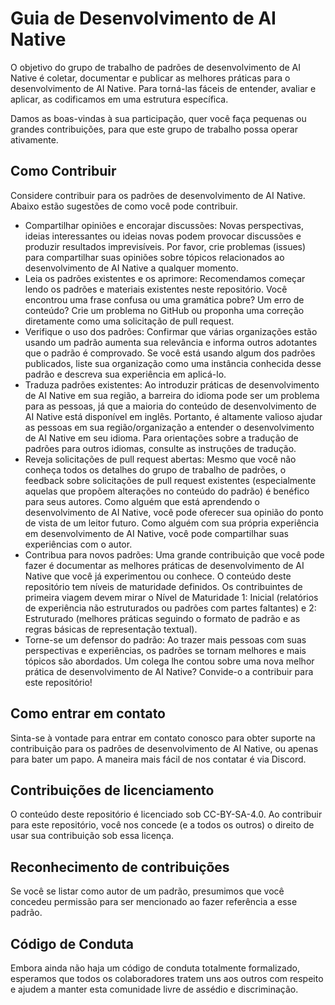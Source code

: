 # Guia de Desenvolvimento de AI Native

O objetivo do grupo de trabalho de padrões de desenvolvimento de AI Native é coletar, documentar e publicar as melhores práticas para o desenvolvimento de AI Native. Para torná-las fáceis de entender, avaliar e aplicar, as codificamos em uma estrutura específica.

Damos as boas-vindas à sua participação, quer você faça pequenas ou grandes contribuições, para que este grupo de trabalho possa operar ativamente.

## Como Contribuir

Considere contribuir para os padrões de desenvolvimento de AI Native. Abaixo estão sugestões de como você pode contribuir.

* Compartilhar opiniões e encorajar discussões:
  Novas perspectivas, ideias interessantes ou ideias novas podem provocar discussões e produzir resultados imprevisíveis. Por favor, crie problemas (issues) para compartilhar suas opiniões sobre tópicos relacionados ao desenvolvimento de AI Native a qualquer momento.
* Leia os padrões existentes e os aprimore:
  Recomendamos começar lendo os padrões e materiais existentes neste repositório. Você encontrou uma frase confusa ou uma gramática pobre? Um erro de conteúdo? Crie um problema no GitHub ou proponha uma correção diretamente como uma solicitação de pull request.
* Verifique o uso dos padrões:
  Confirmar que várias organizações estão usando um padrão aumenta sua relevância e informa outros adotantes que o padrão é comprovado. Se você está usando algum dos padrões publicados, liste sua organização como uma instância conhecida desse padrão e descreva sua experiência em aplicá-lo.
* Traduza padrões existentes:
  Ao introduzir práticas de desenvolvimento de AI Native em sua região, a barreira do idioma pode ser um problema para as pessoas, já que a maioria do conteúdo de desenvolvimento de AI Native está disponível em inglês. Portanto, é altamente valioso ajudar as pessoas em sua região/organização a entender o desenvolvimento de AI Native em seu idioma. Para orientações sobre a tradução de padrões para outros idiomas, consulte as instruções de tradução.
* Reveja solicitações de pull request abertas:
  Mesmo que você não conheça todos os detalhes do grupo de trabalho de padrões, o feedback sobre solicitações de pull request existentes (especialmente aquelas que propõem alterações no conteúdo do padrão) é benéfico para seus autores.
  Como alguém que está aprendendo o desenvolvimento de AI Native, você pode oferecer sua opinião do ponto de vista de um leitor futuro. Como alguém com sua própria experiência em desenvolvimento de AI Native, você pode compartilhar suas experiências com o autor.
* Contribua para novos padrões:
  Uma grande contribuição que você pode fazer é documentar as melhores práticas de desenvolvimento de AI Native que você já experimentou ou conhece. O conteúdo deste repositório tem níveis de maturidade definidos. Os contribuintes de primeira viagem devem mirar o Nível de Maturidade 1: Inicial (relatórios de experiência não estruturados ou padrões com partes faltantes) e 2: Estruturado (melhores práticas seguindo o formato de padrão e as regras básicas de representação textual).
* Torne-se um defensor do padrão:
  Ao trazer mais pessoas com suas perspectivas e experiências, os padrões se tornam melhores e mais tópicos são abordados. Um colega lhe contou sobre uma nova melhor prática de desenvolvimento de AI Native? Convide-o a contribuir para este repositório!

## Como entrar em contato

Sinta-se à vontade para entrar em contato conosco para obter suporte na contribuição para os padrões de desenvolvimento de AI Native, ou apenas para bater um papo. A maneira mais fácil de nos contatar é via Discord.

## Contribuições de licenciamento

O conteúdo deste repositório é licenciado sob CC-BY-SA-4.0. Ao contribuir para este repositório, você nos concede (e a todos os outros) o direito de usar sua contribuição sob essa licença.

## Reconhecimento de contribuições

Se você se listar como autor de um padrão, presumimos que você concedeu permissão para ser mencionado ao fazer referência a esse padrão.

## Código de Conduta

Embora ainda não haja um código de conduta totalmente formalizado, esperamos que todos os colaboradores tratem uns aos outros com respeito e ajudem a manter esta comunidade livre de assédio e discriminação.
